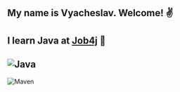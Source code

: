My name is Vyacheslav. Welcome! :v:
-
I learn Java at [Job4j](https://job4j.ru) :tea:
-
![Java](https://img.shields.io/badge/Java->=8-orange)
-
![Maven](https://img.shields.io/badge/Apache_Maven-8A2BE2)
